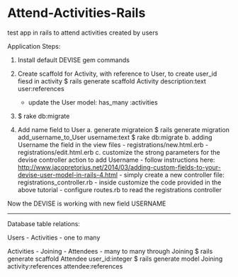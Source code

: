Attend-Activities-Rails
=======================

test app in rails to attend activities created by users

Application Steps:

1. Install default DEVISE gem commands 

2. Create scaffold for Activity, with reference to User, to create user_id fiesd in activity
	$ rails generate scaffold Activity description:text user:references
	- update the User model: has_many :activities

3. $ rake db:migrate

4. Add name field to User
	a. generate migrateion
		$ rails generate migration add_username_to_User username:text
		$ rake db:migrate
	b. adding Username the field in the view files
		- registrations/new.html.erb
		- registrations/edit.html.erb
	c. customize the strong parameters for the devise controller action to add Username
		- follow instructions here: http://www.jacopretorius.net/2014/03/adding-custom-fields-to-your-devise-user-model-in-rails-4.html
			- simply create a new controller file: registrations_controller.rb
			- inside customize the code provided in the above tutorial
			- configure routes.rb to read the registrations controller 

Now the DEVISE is working with new field USERNAME


__________________

Database table relations:

Users - Activities
	- one to many

Activities - Joining - Attendees
	- many to many through Joining
		$ rails generate scaffold Attendee user_id:integer
		$ rails generate model Joining activity:references attendee:references



